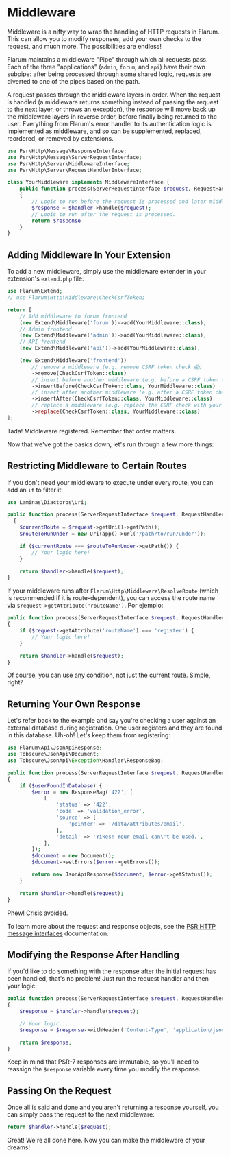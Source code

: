 # Middleware

Middleware is a nifty way to wrap the handling of HTTP requests in Flarum. This can allow you to modify responses, add your own checks to the request, and much more. The possibilities are endless!

Flarum maintains a middleware "Pipe" through which all requests pass. Each of the three "applications" (`admin`, `forum`, and `api`) have their own subpipe: after being processed through some shared logic, requests are diverted to one of the pipes based on the path.

A request passes through the middleware layers in order. When the request is handled (a middleware returns something instead of passing the request to the next layer, or throws an exception), the response will move back up the middleware layers in reverse order, before finally being returned to the user. Everything from Flarum's error handler to its authentication logic is implemented as middleware, and so can be supplemented, replaced, reordered, or removed by extensions.


```php
use Psr\Http\Message\ResponseInterface;
use Psr\Http\Message\ServerRequestInterface;
use Psr\Http\Server\MiddlewareInterface;
use Psr\Http\Server\RequestHandlerInterface;

class YourMiddleware implements MiddlewareInterface {
    public function process(ServerRequestInterface $request, RequestHandlerInterface $handler): ResponseInterface
    {
        // Logic to run before the request is processed and later middleware is called.
        $response = $handler->handle($request);
        // Logic to run after the request is processed.
        return $response
    }
}
```

## Adding Middleware In Your Extension

To add a new middleware, simply use the middleware extender in your extension's `extend.php` file:

```php
use Flarum\Extend;
// use Flarum\Http\Middleware\CheckCsrfToken;

return [
    // Add middleware to forum frontend
    (new Extend\Middleware('forum'))->add(YourMiddleware::class),
    // Admin frontend
    (new Extend\Middleware('admin'))->add(YourMiddleware::class),
    // API frontend
    (new Extend\Middleware('api'))->add(YourMiddleware::class),

    (new Extend\Middleware('frontend'))
        // remove a middleware (e.g. remove CSRF token check 😱)
        ->remove(CheckCsrfToken::class)
        // insert before another middleware (e.g. before a CSRF token check)
        ->insertBefore(CheckCsrfToken::class, YourMiddleware::class)
        // insert after another middleware (e.g. after a CSRF token check)
        ->insertAfter(CheckCsrfToken::class, YourMiddleware::class)
        // replace a middleware (e.g. replace the CSRF check with your own implementation)
        ->replace(CheckCsrfToken::class, YourMiddleware::class)
];
```

Tada! Middleware registered. Remember that order matters.

Now that we've got the basics down, let's run through a few more things:

## Restricting Middleware to Certain Routes

If you don't need your middleware to execute under every route, you can add an `if` to filter it:

```php
use Laminas\Diactoros\Uri;

public function process(ServerRequestInterface $request, RequestHandlerInterface $handler): ResponseInterface
  {
    $currentRoute = $request->getUri()->getPath();
    $routeToRunUnder = new Uri(app()->url('/path/to/run/under'));

    if ($currentRoute === $routeToRunUnder->getPath()) {
        // Your logic here!
    }

    return $handler->handle($request);
}
```

If your middleware runs after `Flarum\Http\Middleware\ResolveRoute` (which is recommended if it is route-dependent), you can access the route name via `$request->getAttribute('routeName')`. Por ejemplo:

```php
public function process(ServerRequestInterface $request, RequestHandlerInterface $handler): ResponseInterface
{
    if ($request->getAttribute('routeName') === 'register') {
        // Your logic here!
    }

    return $handler->handle($request);
}
```

Of course, you can use any condition, not just the current route. Simple, right?

## Returning Your Own Response

Let's refer back to the example and say you're checking a user against an external database during registration. One user registers and they are found in this database. Uh-oh! Let's keep them from registering:

```php
use Flarum\Api\JsonApiResponse;
use Tobscure\JsonApi\Document;
use Tobscure\JsonApi\Exception\Handler\ResponseBag;

public function process(ServerRequestInterface $request, RequestHandlerInterface $handler): ResponseInterface
{
    if ($userFoundInDatabase) {
        $error = new ResponseBag('422', [
            [
                'status' => '422',
                'code' => 'validation_error',
                'source' => [
                    'pointer' => '/data/attributes/email',
                ],
                'detail' => 'Yikes! Your email can\'t be used.',
            ],
        ]);
        $document = new Document();
        $document->setErrors($error->getErrors());

        return new JsonApiResponse($document, $error->getStatus());
    }

    return $handler->handle($request);
}
```

Phew! Crisis avoided.

To learn more about the request and response objects, see the [PSR HTTP message interfaces](https://www.php-fig.org/psr/psr-7/#1-specification) documentation.

## Modifying the Response After Handling

If you'd like to do something with the response after the initial request has been handled, that's no problem! Just run the request handler and then your logic:

```php
public function process(ServerRequestInterface $request, RequestHandlerInterface $handler): ResponseInterface
{
    $response = $handler->handle($request);

    // Your logic...
    $response = $response->withHeader('Content-Type', 'application/json');

    return $response;
}
```

Keep in mind that PSR-7 responses are immutable, so you'll need to reassign the `$response` variable every time you modify the response.

## Passing On the Request

Once all is said and done and you aren't returning a response yourself, you can simply pass the request to the next middleware:

```php
return $handler->handle($request);
```

Great! We're all done here. Now you can make the middleware of your dreams!
